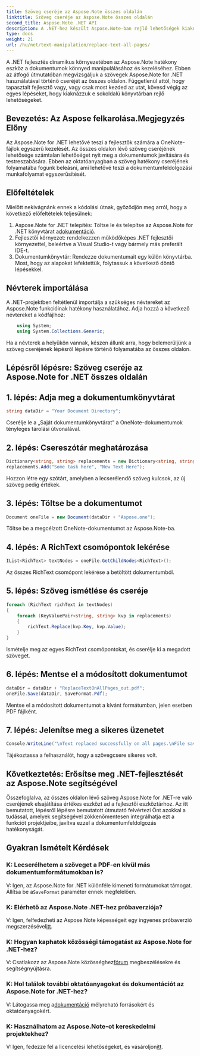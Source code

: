 ```yaml
---
title: Szöveg cseréje az Aspose.Note összes oldalán
linktitle: Szöveg cseréje az Aspose.Note összes oldalán
second_title: Aspose.Note .NET API
description: A .NET-hez készült Aspose.Note-ban rejlő lehetőségek kiaknázása lépésenkénti útmutatónkkal a szövegek cseréjéről minden oldalon. Egyszerűsítse a dokumentumfeldolgozást erőfeszítés nélkül.
type: docs
weight: 21
url: /hu/net/text-manipulation/replace-text-all-pages/
---
```

A .NET fejlesztés dinamikus környezetében az Aspose.Note hatékony eszköz a dokumentumok könnyed manipulálásához és kezeléséhez. Ebben az átfogó útmutatóban megvizsgáljuk a szövegek Aspose.Note for .NET használatával történő cseréjét az összes oldalon. Függetlenül attól, hogy tapasztalt fejlesztő vagy, vagy csak most kezded az utat, kövesd végig az egyes lépéseket, hogy kiaknázzuk e sokoldalú könyvtárban rejlő lehetőségeket.
## Bevezetés: Az Aspose felkarolása.Megjegyzés Előny
Az Aspose.Note for .NET lehetővé teszi a fejlesztők számára a OneNote-fájlok egyszerű kezelését. Az összes oldalon lévő szöveg cseréjének lehetősége számtalan lehetőséget nyit meg a dokumentumok javítására és testreszabására. Ebben az oktatóanyagban a szöveg hatékony cseréjének folyamatába fogunk beleásni, ami lehetővé teszi a dokumentumfeldolgozási munkafolyamat egyszerűsítését.
## Előfeltételek
Mielőtt nekivágnánk ennek a kódolási útnak, győződjön meg arról, hogy a következő előfeltételek teljesülnek:
1.  Aspose.Note for .NET telepítés: Töltse le és telepítse az Aspose.Note for .NET könyvtárat a[dokumentáció](https://reference.aspose.com/note/net/).
2. Fejlesztői környezet: rendelkezzen működőképes .NET fejlesztői környezettel, beleértve a Visual Studio-t vagy bármely más preferált IDE-t.
3. Dokumentumkönyvtár: Rendezze dokumentumait egy külön könyvtárba.
Most, hogy az alapokat lefektettük, folytassuk a következő döntő lépésekkel.
## Névterek importálása
A .NET-projektben feltétlenül importálja a szükséges névtereket az Aspose.Note funkcióinak hatékony használatához. Adja hozzá a következő névtereket a kódfájlhoz:
```csharp
    using System;
    using System.Collections.Generic;
```
Ha a névterek a helyükön vannak, készen állunk arra, hogy belemerüljünk a szöveg cseréjének lépésről lépésre történő folyamatába az összes oldalon.
## Lépésről lépésre: Szöveg cseréje az Aspose.Note for .NET összes oldalán
## 1. lépés: Adja meg a dokumentumkönyvtárat
```csharp
string dataDir = "Your Document Directory";
```
Cserélje le a „Saját dokumentumkönyvtárat” a OneNote-dokumentumok tényleges tárolási útvonalával.
## 2. lépés: Csereszótár meghatározása
```csharp
Dictionary<string, string> replacements = new Dictionary<string, string>();
replacements.Add("Some task here", "New Text Here");
```
Hozzon létre egy szótárt, amelyben a lecserélendő szöveg kulcsok, az új szöveg pedig értékek.
## 3. lépés: Töltse be a dokumentumot
```csharp
Document oneFile = new Document(dataDir + "Aspose.one");
```
Töltse be a megcélzott OneNote-dokumentumot az Aspose.Note-ba.
## 4. lépés: A RichText csomópontok lekérése
```csharp
IList<RichText> textNodes = oneFile.GetChildNodes<RichText>();
```
Az összes RichText csomópont lekérése a betöltött dokumentumból.
## 5. lépés: Szöveg ismétlése és cseréje
```csharp
foreach (RichText richText in textNodes)
{
    foreach (KeyValuePair<string, string> kvp in replacements)
    {
        richText.Replace(kvp.Key, kvp.Value);
    }
}
```
Ismételje meg az egyes RichText csomópontokat, és cserélje ki a megadott szöveget.
## 6. lépés: Mentse el a módosított dokumentumot
```csharp
dataDir = dataDir + "ReplaceTextOnAllPages_out.pdf";
oneFile.Save(dataDir, SaveFormat.Pdf);
```
Mentse el a módosított dokumentumot a kívánt formátumban, jelen esetben PDF fájlként.
## 7. lépés: Jelenítse meg a sikeres üzenetet
```csharp
Console.WriteLine("\nText replaced successfully on all pages.\nFile saved at " + dataDir);
```
Tájékoztassa a felhasználót, hogy a szövegcsere sikeres volt.
## Következtetés: Erősítse meg .NET-fejlesztését az Aspose.Note segítségével
Összefoglalva, az összes oldalon lévő szöveg Aspose.Note for .NET-re való cseréjének elsajátítása értékes eszközt ad a fejlesztői eszköztárhoz. Az itt bemutatott, lépésről lépésre bemutatott útmutató felvértezi Önt azokkal a tudással, amelyek segítségével zökkenőmentesen integrálhatja ezt a funkciót projektjeibe, javítva ezzel a dokumentumfeldolgozás hatékonyságát.
## Gyakran Ismételt Kérdések
### K: Lecserélhetem a szöveget a PDF-en kívül más dokumentumformátumokban is?
 V: Igen, az Aspose.Note for .NET különféle kimeneti formátumokat támogat. Állítsa be a`SaveFormat` paraméter ennek megfelelően.
### K: Elérhető az Aspose.Note .NET-hez próbaverziója?
 V: Igen, felfedezheti az Aspose.Note képességeit egy ingyenes próbaverzió megszerzésével[itt](https://releases.aspose.com/).
### K: Hogyan kaphatok közösségi támogatást az Aspose.Note for .NET-hez?
 V: Csatlakozz az Aspose.Note közösséghez[fórum](https://forum.aspose.com/c/note/28) megbeszélésekre és segítségnyújtásra.
### K: Hol találok további oktatóanyagokat és dokumentációt az Aspose.Note for .NET-hez?
 V: Látogassa meg a[dokumentáció](https://reference.aspose.com/note/net/) mélyreható forrásokért és oktatóanyagokért.
### K: Használhatom az Aspose.Note-ot kereskedelmi projektekhez?
 V: Igen, fedezze fel a licencelési lehetőségeket, és vásároljon[itt](https://purchase.aspose.com/buy).
